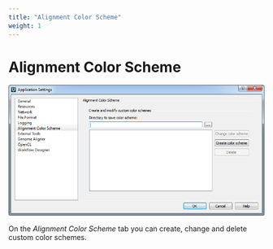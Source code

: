```yaml
---
title: "Alignment Color Scheme"
weight: 1
---
```



# Alignment Color Scheme


![](/images/65929359/65929360.png)

On the _Alignment Color Scheme_ tab you can create, change and delete custom color schemes.
